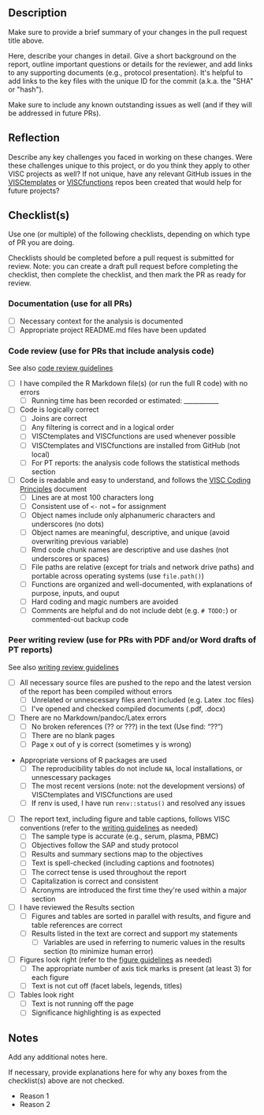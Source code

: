 ## Description

Make sure to provide a brief summary of your changes in the pull request title above.

Here, describe your changes in detail. 
Give a short background on the report, outline important questions or details for the reviewer, and add links to any supporting documents (e.g., protocol presentation). 
It's helpful to add links to the key files with the unique ID for the commit (a.k.a. the "SHA" or "hash").

Make sure to include any known outstanding issues as well (and if they will be addressed in future PRs).

## Reflection

Describe any key challenges you faced in working on these changes. Were these challenges unique to this project, or do you think they apply to other VISC projects as well? If not unique, have any relevant GitHub issues in the [VISCtemplates](https://github.com/FredHutch/VISCtemplates) or [VISCfunctions](https://github.com/FredHutch/VISCfunctions) repos been created that would help for future projects?

## Checklist(s)

Use one (or multiple) of the following checklists, depending on which type of PR you are doing.

Checklists should be completed before a pull request is submitted for review. Note: you can create a draft pull request before completing the checklist, then complete the checklist, and then mark the PR as ready for review.

### Documentation (use for all PRs)

- [ ] Necessary context for the analysis is documented
- [ ] Appropriate project README.md files have been updated

### Code review (use for PRs that include analysis code)

See also [code review guidelines](https://github.com/FredHutch/VISC-Documentation/blob/main/Programming/code-review-guideline.md)

- [ ]  I have compiled the R Markdown file(s) (or run the full R code) with no errors
    - [ ]  Running time has been recorded or estimated: ___________
- [ ]  Code is logically correct
    - [ ]  Joins are correct
    - [ ]  Any filtering is correct and in a logical order
    - [ ]  VISCtemplates and VISCfunctions are used whenever possible
    - [ ]  VISCtemplates and VISCfunctions are installed from GitHub (not local)
    - [ ]  For PT reports: the analysis code follows the statistical methods section
- [ ]  Code is readable and easy to understand, and follows the [VISC Coding Principles](https://github.com/FredHutch/VISC-Documentation/blob/main/Programming/Coding-Principles.md) document
    - [ ] Lines are at most 100 characters long
    - [ ] Consistent use of `<-` not `=` for assignment
    - [ ] Object names include only alphanumeric characters and underscores (no dots)
    - [ ] Object names are meaningful, descriptive, and unique (avoid overwriting previous variable)
    - [ ] Rmd code chunk names are descriptive and use dashes (not underscores or spaces)
    - [ ] File paths are relative (except for trials and network drive paths) and portable across operating systems (use `file.path()`)
    - [ ] Functions are organized and well-documented, with explanations of purpose, inputs, and ouput
    - [ ] Hard coding and magic numbers are avoided
    - [ ] Comments are helpful and do not include debt (e.g. `# TODO:`) or commented-out backup code

### Peer writing review (use for PRs with PDF and/or Word drafts of PT reports)

See also [writing review guidelines](https://github.com/FredHutch/VISC-Documentation/tree/main/Writing_Reviewing/writing_reviewing_guidelines.md)

- [ ] All necessary source files are pushed to the repo and the latest version of the report has been compiled without errors
    - [ ] Unrelated or unnescessary files aren't included (e.g. Latex .toc files)
    - [ ] I've opened and checked compiled documents (.pdf, .docx)
- [ ] There are no Markdown/pandoc/Latex errors 
    - [ ] No broken references (?? or ???) in the text (Use find: “??”)
    - [ ] There are no blank pages 
    - [ ] Page x out of y is correct (sometimes y is wrong)   
- Appropriate versions of R packages are used
    - [ ] The reproducibility tables do not include `NA`, local installations, or unnescessary packages
    - [ ] The most recent versions (note: not the development versions) of VISCtemplates and VISCfunctions are used
    - [ ] If renv is used, I have run `renv::status()` and resolved any issues
- [ ] The report text, including figure and table captions, follows VISC conventions (refer to the [writing guidelines](https://github.com/FredHutch/VISC-Documentation/tree/main/Writing_Reviewing) as needed)
    - [ ] The sample type is accurate (e.g., serum, plasma, PBMC)
    - [ ] Objectives follow the SAP and study protocol
    - [ ] Results and summary sections map to the objectives
    - [ ] Text is spell-checked (including captions and footnotes)
    - [ ] The correct tense is used throughout the report
    - [ ] Capitalization is correct and consistent
    - [ ] Acronyms are introduced the first time they're used within a major section
- [ ] I have reviewed the Results section
    - [ ] Figures and tables are sorted in parallel with results, and figure and table references are correct
    - [ ] Results listed in the text are correct and support my statements
        - [ ] Variables are used in referring to numeric values in the results section (to minimize human error)
- [ ] Figures look right (refer to the [figure guidelines](https://github.com/FredHutch/VISC-Documentation/blob/main/Programming/figure-guidelines.md) as needed)
    - [ ] The appropriate number of axis tick marks is present (at least 3) for each figure
    - [ ] Text is not cut off (facet labels, legends, titles)
- [ ] Tables look right
    - [ ] Text is not running off the page
    - [ ] Significance highlighting is as expected

## Notes

Add any additional notes here.

If necessary, provide explanations here for why any boxes from the checklist(s) above are not checked.

- Reason 1
- Reason 2
